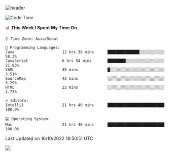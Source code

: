 ![header](https://capsule-render.vercel.app/api?type=Egg&color=timeAuto&height=300&section=header&text=PoPo&fontSize=90&animation=fadeIn)

  <!--START_SECTION:waka-->
![Code Time](http://img.shields.io/badge/Code%20Time-234%20hrs%2051%20mins-blue)

📊 **This Week I Spent My Time On** 

```text
⌚︎ Time Zone: Asia/Seoul

💬 Programming Languages: 
Java                     12 hrs 38 mins      ██████████████░░░░░░░░░░░   58.3% 
JavaScript               6 hrs 54 mins       ████████░░░░░░░░░░░░░░░░░   31.86% 
YAML                     45 mins             █░░░░░░░░░░░░░░░░░░░░░░░░   3.51% 
SourceMap                42 mins             ░░░░░░░░░░░░░░░░░░░░░░░░░   3.29% 
HTML                     22 mins             ░░░░░░░░░░░░░░░░░░░░░░░░░   1.73%

🔥 Editors: 
IntelliJ                 21 hrs 40 mins      █████████████████████████   100.0%

💻 Operating System: 
Mac                      21 hrs 40 mins      █████████████████████████   100.0%

```


 Last Updated on 16/10/2022 18:50:51 UTC
<!--END_SECTION:waka-->



<img src="https://capsule-render.vercel.app/api?type=Egg&color=timeAuto&height=300&section=footer&text=PoPo&fontSize=90&animation=fadeIn&reversal=true" />
